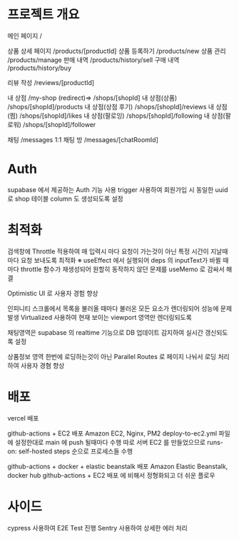 # 프로젝트 개요

메인 페이지
/

상품 상세 페이지
/products/[productId]
상품 등록하기
/products/new
상품 관리
/products/manage
판매 내역
/products/history/sell
구매 내역
/products/history/buy

리뷰 작성
/reviews/[productId]

내 상점
/my-shop (redirect)=> /shops/[shopId]
내 상점(상품)
/shops/[shopId]/products
내 상점(상점 후기)
/shops/[shopId]/reviews
내 상점(찜)
/shops/[shopId]/likes
내 상점(팔로잉)
/shops/[shopId]/following
내 상점(팔로워)
/shops/[shopId]/follower

채팅
/messages
1:1 채팅 방
/messages/[chatRoomId]

# Auth

supabase 에서 제공하는 Auth 기능 사용
trigger 사용하여 회원가입 시 동일한 uuid 로 shop 테이블 column 도 생성되도록 설정

# 최적화

검색창에 Throttle 적용하여 매 입력시 마다 요청이 가는것이 아닌
특정 시간이 지날때마다 요청 보내도록 최적화
※ useEffect 에서 실행되어 deps 의 inputText가 바뀔 때 마다 throttle 함수가 재생성되어
원할히 동작하지 않던 문제를 useMemo 로 감싸서 해결

Optimistic UI 로 사용자 경험 향상

인피니티 스크롤에서 목록을 불러올 때마다 불러온 모든 요소가 렌더링되어 성능에 문제 발생
Virtualized 사용하여 현재 보이는 viewport 영역만 렌더링되도록

채팅영역은 supabase 의 realtime 기능으로 DB 업데이트 감지하여 실시간 갱신되도록 설정

상품정보 영역 한번에 로딩하는것이 아닌 Parallel Routes 로 페이지 나눠서 로딩 처리하여 사용자 경혐 향상

# 배포

vercel 배포

github-actions + EC2 배포
Amazon EC2, Nginx, PM2
deploy-to-ec2.yml 파일에 설정한대로 main 에 push 될때마다 수행
따로 서버 EC2 를 만들었으므로 runs-on: self-hosted
steps 순으로 프로세스들 수행

github-actions + docker + elastic beanstalk 배포
Amazon Elastic Beanstalk, docker hub
github-actions + EC2 배포 에 비해서 정형화되고 더 쉬운 플로우

# 사이드

cypress 사용하여 E2E Test 진행
Sentry 사용하여 상세한 에러 처리

